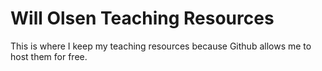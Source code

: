 # Will Olsen Teaching Resources

This is where I keep my teaching resources because Github allows me to host them for free.
